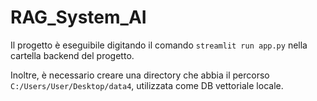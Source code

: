 # RAG_System_AI

Il progetto è eseguibile digitando il comando `streamlit run app.py` nella cartella backend del progetto.

Inoltre, è necessario creare una directory che abbia il percorso `C:/Users/User/Desktop/data4`, utilizzata come DB vettoriale locale.
